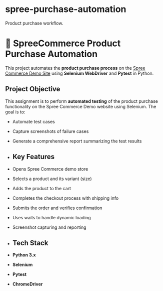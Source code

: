 # spree-purchase-automation
Product purchase workflow.

# 🛒 SpreeCommerce Product Purchase Automation

This project automates the **product purchase process** on the [Spree Commerce Demo Site](https://demo.spreecommerce.org/products) using **Selenium WebDriver** and **Pytest** in Python.

## Project Objective

This assignment is to perform **automated testing** of the product purchase functionality on the Spree Commerce Demo website using Selenium. The goal is to:

- Automate test cases
- Capture screenshots of failure cases
- Generate a comprehensive report summarizing the test results

- ##  Key Features

- Opens Spree Commerce demo store
- Selects a product and its variant (size)
- Adds the product to the cart
- Completes the checkout process with shipping info
- Submits the order and verifies confirmation
- Uses waits to handle dynamic loading
- Screenshot capturing and reporting

- ## Tech Stack

- **Python 3.x**
- **Selenium**
- **Pytest**
- **ChromeDriver**
